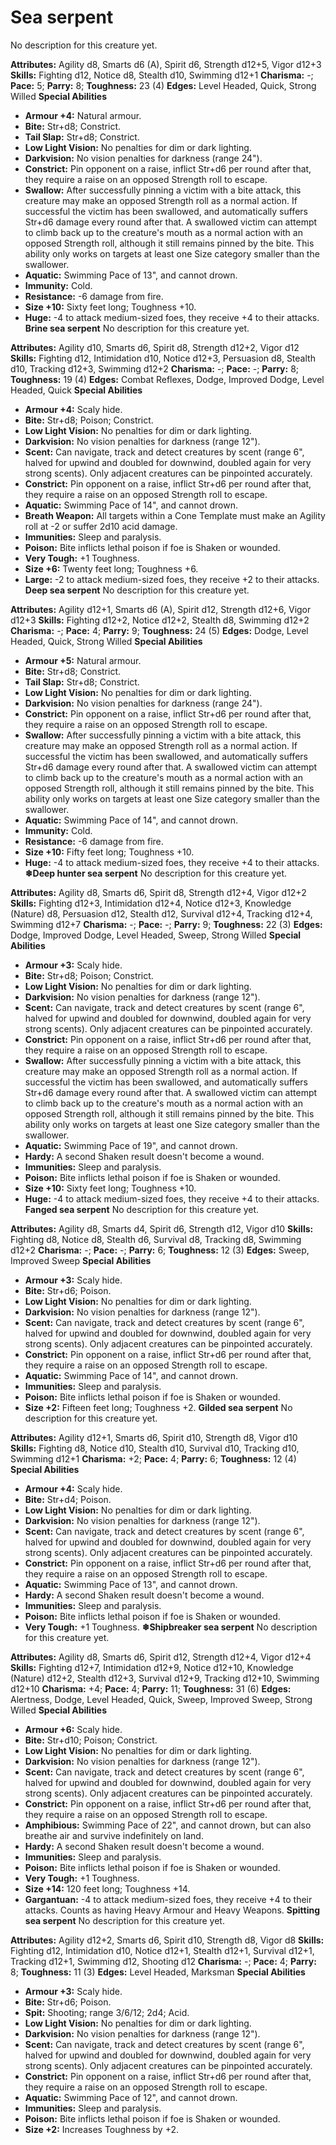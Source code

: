 # Sea serpent

No description for this creature yet.

**Attributes:** Agility d8, Smarts d6 (A), Spirit d6, Strength d12+5,
Vigor d12+3
**Skills:** Fighting d12, Notice d8, Stealth d10, Swimming d12+1
**Charisma:** -; **Pace:** 5; **Parry:** 8; **Toughness:** 23 (4)
**Edges:** Level Headed, Quick, Strong Willed
**Special Abilities**

- **Armour +4:** Natural armour.
- **Bite:** Str+d8; Constrict.
- **Tail Slap:** Str+d8; Constrict.
- **Low Light Vision:** No penalties for dim or dark lighting.
- **Darkvision:** No vision penalties for darkness (range 24").
- **Constrict:** Pin opponent on a raise, inflict Str+d6 per round after
that, they require a raise on an opposed Strength roll to escape.
- **Swallow:** After successfully pinning a victim with a bite attack,
this creature may make an opposed Strength roll as a normal action. If
successful the victim has been swallowed, and automatically suffers
Str+d6 damage every round after that. A swallowed victim can attempt to
climb back up to the creature's mouth as a normal action with an
opposed Strength roll, although it still remains pinned by the bite.
This ability only works on targets at least one Size category smaller
than the swallower.
- **Aquatic:** Swimming Pace of 13", and cannot drown.
- **Immunity:** Cold.
- **Resistance:** -6 damage from fire.
- **Size +10:** Sixty feet long; Toughness +10.
- **Huge:** -4 to attack medium-sized foes, they receive +4 to their
attacks.
**Brine sea serpent**
No description for this creature yet.

**Attributes:** Agility d10, Smarts d6, Spirit d8, Strength d12+2, Vigor
d12
**Skills:** Fighting d12, Intimidation d10, Notice d12+3, Persuasion d8,
Stealth d10, Tracking d12+3, Swimming d12+2
**Charisma:** -; **Pace:** -; **Parry:** 8; **Toughness:** 19 (4)
**Edges:** Combat Reflexes, Dodge, Improved Dodge, Level Headed, Quick
**Special Abilities**

- **Armour +4:** Scaly hide.
- **Bite:** Str+d8; Poison; Constrict.
- **Low Light Vision:** No penalties for dim or dark lighting.
- **Darkvision:** No vision penalties for darkness (range 12").
- **Scent:** Can navigate, track and detect creatures by scent (range
6", halved for upwind and doubled for downwind, doubled again for very
strong scents). Only adjacent creatures can be pinpointed accurately.
- **Constrict:** Pin opponent on a raise, inflict Str+d6 per round after
that, they require a raise on an opposed Strength roll to escape.
- **Aquatic:** Swimming Pace of 14", and cannot drown.
- **Breath Weapon:** All targets within a Cone Template must make an
Agility roll at -2 or suffer 2d10 acid damage.
- **Immunities:** Sleep and paralysis.
- **Poison:** Bite inflicts lethal poison if foe is Shaken or wounded.
- **Very Tough:** +1 Toughness.
- **Size +6:** Twenty feet long; Toughness +6.
- **Large:** -2 to attack medium-sized foes, they receive +2 to their
attacks.
**Deep sea serpent**
No description for this creature yet.

**Attributes:** Agility d12+1, Smarts d6 (A), Spirit d12, Strength
d12+6, Vigor d12+3
**Skills:** Fighting d12+2, Notice d12+2, Stealth d8, Swimming d12+2
**Charisma:** -; **Pace:** 4; **Parry:** 9; **Toughness:** 24 (5)
**Edges:** Dodge, Level Headed, Quick, Strong Willed
**Special Abilities**

- **Armour +5:** Natural armour.
- **Bite:** Str+d8; Constrict.
- **Tail Slap:** Str+d8; Constrict.
- **Low Light Vision:** No penalties for dim or dark lighting.
- **Darkvision:** No vision penalties for darkness (range 24").
- **Constrict:** Pin opponent on a raise, inflict Str+d6 per round after
that, they require a raise on an opposed Strength roll to escape.
- **Swallow:** After successfully pinning a victim with a bite attack,
this creature may make an opposed Strength roll as a normal action. If
successful the victim has been swallowed, and automatically suffers
Str+d6 damage every round after that. A swallowed victim can attempt to
climb back up to the creature's mouth as a normal action with an
opposed Strength roll, although it still remains pinned by the bite.
This ability only works on targets at least one Size category smaller
than the swallower.
- **Aquatic:** Swimming Pace of 14", and cannot drown.
- **Immunity:** Cold.
- **Resistance:** -6 damage from fire.
- **Size +10:** Fifty feet long; Toughness +10.
- **Huge:** -4 to attack medium-sized foes, they receive +4 to their
attacks.
**❄Deep hunter sea serpent**
No description for this creature yet.

**Attributes:** Agility d8, Smarts d6, Spirit d8, Strength d12+4, Vigor
d12+2
**Skills:** Fighting d12+3, Intimidation d12+4, Notice d12+3, Knowledge
(Nature) d8, Persuasion d12, Stealth d12, Survival d12+4, Tracking
d12+4, Swimming d12+7
**Charisma:** -; **Pace:** -; **Parry:** 9; **Toughness:** 22 (3)
**Edges:** Dodge, Improved Dodge, Level Headed, Sweep, Strong Willed
**Special Abilities**

- **Armour +3:** Scaly hide.
- **Bite:** Str+d8; Poison; Constrict.
- **Low Light Vision:** No penalties for dim or dark lighting.
- **Darkvision:** No vision penalties for darkness (range 12").
- **Scent:** Can navigate, track and detect creatures by scent (range
6", halved for upwind and doubled for downwind, doubled again for very
strong scents). Only adjacent creatures can be pinpointed accurately.
- **Constrict:** Pin opponent on a raise, inflict Str+d6 per round after
that, they require a raise on an opposed Strength roll to escape.
- **Swallow:** After successfully pinning a victim with a bite attack,
this creature may make an opposed Strength roll as a normal action. If
successful the victim has been swallowed, and automatically suffers
Str+d6 damage every round after that. A swallowed victim can attempt to
climb back up to the creature's mouth as a normal action with an
opposed Strength roll, although it still remains pinned by the bite.
This ability only works on targets at least one Size category smaller
than the swallower.
- **Aquatic:** Swimming Pace of 19", and cannot drown.
- **Hardy:** A second Shaken result doesn't become a wound.
- **Immunities:** Sleep and paralysis.
- **Poison:** Bite inflicts lethal poison if foe is Shaken or wounded.
- **Size +10:** Sixty feet long; Toughness +10.
- **Huge:** -4 to attack medium-sized foes, they receive +4 to their
attacks.
**Fanged sea serpent**
No description for this creature yet.

**Attributes:** Agility d8, Smarts d4, Spirit d6, Strength d12, Vigor
d10
**Skills:** Fighting d8, Notice d8, Stealth d6, Survival d8, Tracking
d8, Swimming d12+2
**Charisma:** -; **Pace:** -; **Parry:** 6; **Toughness:** 12 (3)
**Edges:** Sweep, Improved Sweep
**Special Abilities**

- **Armour +3:** Scaly hide.
- **Bite:** Str+d6; Poison.
- **Low Light Vision:** No penalties for dim or dark lighting.
- **Darkvision:** No vision penalties for darkness (range 12").
- **Scent:** Can navigate, track and detect creatures by scent (range
6", halved for upwind and doubled for downwind, doubled again for very
strong scents). Only adjacent creatures can be pinpointed accurately.
- **Constrict:** Pin opponent on a raise, inflict Str+d6 per round after
that, they require a raise on an opposed Strength roll to escape.
- **Aquatic:** Swimming Pace of 14", and cannot drown.
- **Immunities:** Sleep and paralysis.
- **Poison:** Bite inflicts lethal poison if foe is Shaken or wounded.
- **Size +2:** Fifteen feet long; Toughness +2.
**Gilded sea serpent**
No description for this creature yet.

**Attributes:** Agility d12+1, Smarts d6, Spirit d10, Strength d8, Vigor
d10
**Skills:** Fighting d8, Notice d10, Stealth d10, Survival d10, Tracking
d10, Swimming d12+1
**Charisma:** +2; **Pace:** 4; **Parry:** 6; **Toughness:** 12 (4)
**Special Abilities**

- **Armour +4:** Scaly hide.
- **Bite:** Str+d4; Poison.
- **Low Light Vision:** No penalties for dim or dark lighting.
- **Darkvision:** No vision penalties for darkness (range 12").
- **Scent:** Can navigate, track and detect creatures by scent (range
6", halved for upwind and doubled for downwind, doubled again for very
strong scents). Only adjacent creatures can be pinpointed accurately.
- **Constrict:** Pin opponent on a raise, inflict Str+d6 per round after
that, they require a raise on an opposed Strength roll to escape.
- **Aquatic:** Swimming Pace of 13", and cannot drown.
- **Hardy:** A second Shaken result doesn't become a wound.
- **Immunities:** Sleep and paralysis.
- **Poison:** Bite inflicts lethal poison if foe is Shaken or wounded.
- **Very Tough:** +1 Toughness.
**❄Shipbreaker sea serpent**
No description for this creature yet.

**Attributes:** Agility d8, Smarts d6, Spirit d12, Strength d12+4, Vigor
d12+4
**Skills:** Fighting d12+7, Intimidation d12+9, Notice d12+10, Knowledge
(Nature) d12+2, Stealth d12+3, Survival d12+9, Tracking d12+10, Swimming
d12+10
**Charisma:** +4; **Pace:** 4; **Parry:** 11; **Toughness:** 31 (6)
**Edges:** Alertness, Dodge, Level Headed, Quick, Sweep, Improved Sweep,
Strong Willed
**Special Abilities**

- **Armour +6:** Scaly hide.
- **Bite:** Str+d10; Poison; Constrict.
- **Low Light Vision:** No penalties for dim or dark lighting.
- **Darkvision:** No vision penalties for darkness (range 12").
- **Scent:** Can navigate, track and detect creatures by scent (range
6", halved for upwind and doubled for downwind, doubled again for very
strong scents). Only adjacent creatures can be pinpointed accurately.
- **Constrict:** Pin opponent on a raise, inflict Str+d6 per round after
that, they require a raise on an opposed Strength roll to escape.
- **Amphibious:** Swimming Pace of 22", and cannot drown, but can also
breathe air and survive indefinitely on land.
- **Hardy:** A second Shaken result doesn't become a wound.
- **Immunities:** Sleep and paralysis.
- **Poison:** Bite inflicts lethal poison if foe is Shaken or wounded.
- **Very Tough:** +1 Toughness.
- **Size +14:** 120 feet long; Toughness +14.
- **Gargantuan:** -4 to attack medium-sized foes, they receive +4 to
their attacks. Counts as having Heavy Armour and Heavy Weapons.
**Spitting sea serpent**
No description for this creature yet.

**Attributes:** Agility d12+2, Smarts d6, Spirit d10, Strength d8, Vigor
d8
**Skills:** Fighting d12, Intimidation d10, Notice d12+1, Stealth d12+1,
Survival d12+1, Tracking d12+1, Swimming d12, Shooting d12
**Charisma:** -; **Pace:** 4; **Parry:** 8; **Toughness:** 11 (3)
**Edges:** Level Headed, Marksman
**Special Abilities**

- **Armour +3:** Scaly hide.
- **Bite:** Str+d6; Poison.
- **Spit:** Shooting; range 3/6/12; 2d4; Acid.
- **Low Light Vision:** No penalties for dim or dark lighting.
- **Darkvision:** No vision penalties for darkness (range 12").
- **Scent:** Can navigate, track and detect creatures by scent (range
6", halved for upwind and doubled for downwind, doubled again for very
strong scents). Only adjacent creatures can be pinpointed accurately.
- **Constrict:** Pin opponent on a raise, inflict Str+d6 per round after
that, they require a raise on an opposed Strength roll to escape.
- **Aquatic:** Swimming Pace of 12", and cannot drown.
- **Immunities:** Sleep and paralysis.
- **Poison:** Bite inflicts lethal poison if foe is Shaken or wounded.
- **Size +2:** Increases Toughness by +2.
